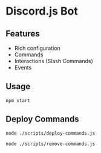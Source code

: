 # Discord.js Bot

## Features

- Rich configuration
- Commands
- Interactions (Slash Commands)
- Events

## Usage

```
npm start
```

## Deploy Commands

```
node ./scripts/deploy-commands.js
```

```
node ./scripts/remove-commands.js
```